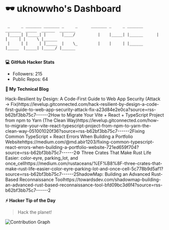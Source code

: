 
# 🕶️  uknowwho's Dashboard

```
 _     _ _______ _______ _     _      _______ _     _ _______      _______  _____  ______  _______
 |_____| |_____| |       |____/          |    |_____| |______      |       |     | |     \ |______
 |     | |     | |_____  |    \_         |    |     | |______      |_____  |_____| |_____/ |______
                                                                                                  
```

**💻  GitHub Hacker Stats**
- Followers: 215
- Public Repos: 64

**📝  My Technical Blog**


<!-- BLOG-POST-LIST:START --><tr><td>Hack-Resilient by Design: A Code-First Guide to Web App Security &lpar;Attack → Fix&rpar;</td><td>https://levelup.gitconnected.com/hack-resilient-by-design-a-code-first-guide-to-web-app-security-attack-fix-a23d84e2e0ca?source=rss-b62bf3bb75c7------2</td></tr><tr><td>How to Migrate Your Vite + React + TypeScript Project from npm to Yarn &lpar;The Clean Way&rpar;</td><td>https://levelup.gitconnected.com/how-to-migrate-your-vite-react-typescript-project-from-npm-to-yarn-the-clean-way-051001020f36?source=rss-b62bf3bb75c7------2</td></tr><tr><td>Fixing Common TypeScript + React Errors When Building a Portfolio Website</td><td>https://medium.com/@md.abir1203/fixing-common-typescript-react-errors-when-building-a-portfolio-website-721ed659f704?source=rss-b62bf3bb75c7------2</td></tr><tr><td>⚙️ Three Crates That Make Rust Life Easier: color-eyre, parking_lot, and once_cell</td><td>https://medium.com/rustaceans/%EF%B8%8F-three-crates-that-make-rust-life-easier-color-eyre-parking-lot-and-once-cell-5c778b9d5af1?source=rss-b62bf3bb75c7------2</td></tr><tr><td>ShadowMap: Building an Advanced Rust-Based Reconnaissance Tool</td><td>https://towardsdev.com/shadowmap-building-an-advanced-rust-based-reconnaissance-tool-bfd09bc3d6f4?source=rss-b62bf3bb75c7------2</td></tr><!-- BLOG-POST-LIST:END -->



**⚡ Hacker Tip of the Day**  
> Hack the planet!

![Contribution Graph](https://github-readme-activity-graph.vercel.app/graph?username=mdabir1203&theme=tokyo-night)


